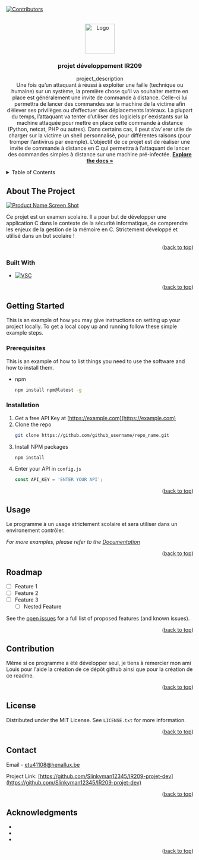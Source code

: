 <div id="top"></div>
<!--
*** Basé sur THE Best-README-Template. https://github.com/othneildrew/Best-README-Template/blob/master/BLANK_README.md 
-->



<!-- PROJECT SHIELDS -->
<!--
*** I'm using markdown "reference style" links for readability.
*** Reference links are enclosed in brackets [ ] instead of parentheses ( ).
*** See the bottom of this document for the declaration of the reference variables
*** for contributors-url, forks-url, etc. This is an optional, concise syntax you may use.
*** https://www.markdownguide.org/basic-syntax/#reference-style-links
-->
[![Contributors][contributors-shield]][contributors-url]



<!-- PROJECT LOGO -->
<br />
<div align="center">
  <a href="https://github.com/github_username/repo_name">
    <img src="https://png2.cleanpng.com/sh/1da0a0afadc7e2a48498bc1e59e4d3a8/L0KzQYq3VsExN5xtepH0aYP2gLBuTgNpbZ1xReVscnnzhH7qjB1xfaVqip9yY3Bxg37qjB1uaZ9pRd5ybnWwebB7hgJnaZRqReJqdnXvPbF6jv93aV5xgeV9LXHzgMS0VfNnbmE5S9VrN0W6doi1VMY6PWc9TKI6NUazQoK9VsM3P2Y2RuJ3Zx==/kisspng-shell-script-computer-icons-command-line-interface-pavel-osnova-list-apps-5cff043cb757f7.469568401560216636751.png" alt="Logo" width="80" height="80">
  </a>

<h3 align="center">projet développement IR209</h3>

  <p align="center">
    project_description
    <br />
	Une fois qu’un attaquant à réussi à exploiter une faille (technique ou humaine) sur un système, la première chose qu'il va souhaiter mettre en place est généralement une invite de commande à distance. 
	Celle-ci lui permettra de lancer des commandes sur la machine de la victime afin d’élever ses privilèges ou d’effectuer des déplacements latéraux. 
	La plupart du temps, l’attaquant va tenter d’utiliser des logiciels pr´eexistants sur la machine attaquée pour mettre en place cette commande à distance (Python, netcat, PHP ou autres). 
	Dans certains cas, il peut s’av´erer utile de charger sur la victime un shell personnalisé, pour différentes raisons (pour tromper l’antivirus par exemple). 
	L’objectif de ce projet est de réaliser une invite de commande à distance en C qui permettra à l’attaquant de lancer des commandes simples à distance sur une machine pré-infectée.
    <a href="https://github.com/github_username/repo_name"><strong>Explore the docs »</strong></a>
    <br />
  </p>
</div>



<!-- TABLE OF CONTENTS -->
<details>
  <summary>Table of Contents</summary>
  <ol>
    <li>
      <a href="#about-the-project">About The Project</a>
      <ul>
        <li><a href="#built-with">Built With</a></li>
      </ul>
    </li>
    <li>
      <a href="#getting-started">Getting Started</a>
      <ul>
        <li><a href="#prerequisites">Prerequisites</a></li>
        <li><a href="#installation">Installation</a></li>
      </ul>
    </li>
    <li><a href="#usage">Usage</a></li>
    <li><a href="#roadmap">Roadmap</a></li>
    <li><a href="#contributing">Contributing</a></li>
    <li><a href="#contact">Contact</a></li>
    <li><a href="#acknowledgments">Acknowledgments</a></li>
  </ol>
</details>



<!-- ABOUT THE PROJECT -->
## About The Project

[![Product Name Screen Shot][product-screenshot]](https://example.com)

Ce projet est un examen scolaire. Il a pour but de développer une application C dans le contexte de la sécurité informatique, de comprendre les enjeux de la gestion de la mémoire en C. Strictement développé et utilisé dans un but scolaire !

<p align="right">(<a href="#top">back to top</a>)</p>



### Built With

* [![VSC][VSC.js]][VSC-url]

<p align="right">(<a href="#top">back to top</a>)</p>



<!-- GETTING STARTED -->
## Getting Started

This is an example of how you may give instructions on setting up your project locally.
To get a local copy up and running follow these simple example steps.

### Prerequisites

This is an example of how to list things you need to use the software and how to install them.
* npm
  ```sh
  npm install npm@latest -g
  ```

### Installation

1. Get a free API Key at [https://example.com](https://example.com)
2. Clone the repo
   ```sh
   git clone https://github.com/github_username/repo_name.git
   ```
3. Install NPM packages
   ```sh
   npm install
   ```
4. Enter your API in `config.js`
   ```js
   const API_KEY = 'ENTER YOUR API';
   ```

<p align="right">(<a href="#top">back to top</a>)</p>



<!-- USAGE EXAMPLES -->
## Usage

Le programme à un usage strictement scolaire et sera utiliser dans un environement contrôler.

_For more examples, please refer to the [Documentation](https://example.com)_

<p align="right">(<a href="#top">back to top</a>)</p>



<!-- ROADMAP -->
## Roadmap

- [ ] Feature 1
- [ ] Feature 2
- [ ] Feature 3
    - [ ] Nested Feature

See the [open issues](https://github.com/github_username/repo_name/issues) for a full list of proposed features (and known issues).

<p align="right">(<a href="#top">back to top</a>)</p>



<!-- CONTRIBUTING -->
## Contribution

Même si ce programme a été développer seul, je tiens à remercier mon ami Louis pour l'aide la création de ce dépôt github ainsi que pour la création de ce readme.

<p align="right">(<a href="#top">back to top</a>)</p>



<!-- LICENSE -->
## License

Distributed under the MIT License. See `LICENSE.txt` for more information.

<p align="right">(<a href="#top">back to top</a>)</p>



<!-- CONTACT -->
## Contact

Email - etu41108@henallux.be

Project Link: [https://github.com/Slinkyman12345/IR209-projet-dev](https://github.com/Slinkyman12345/IR209-projet-dev)

<p align="right">(<a href="#top">back to top</a>)</p>



<!-- ACKNOWLEDGMENTS -->
## Acknowledgments

* []()
* []()
* []()

<p align="right">(<a href="#top">back to top</a>)</p>



<!-- MARKDOWN LINKS & IMAGES -->
<!-- https://www.markdownguide.org/basic-syntax/#reference-style-links -->
[contributors-shield]: https://img.shields.io/github/contributors/github_username/repo_name.svg?style=for-the-badge
[contributors-url]: https://github.com/github_username/repo_name/graphs/contributors
[forks-shield]: https://img.shields.io/github/forks/github_username/repo_name.svg?style=for-the-badge
[forks-url]: https://github.com/github_username/repo_name/network/members
[stars-shield]: https://img.shields.io/github/stars/github_username/repo_name.svg?style=for-the-badge
[stars-url]: https://github.com/github_username/repo_name/stargazers
[issues-shield]: https://img.shields.io/github/issues/github_username/repo_name.svg?style=for-the-badge
[issues-url]: https://github.com/github_username/repo_name/issues
[license-shield]: https://img.shields.io/github/license/github_username/repo_name.svg?style=for-the-badge
[license-url]: https://github.com/github_username/repo_name/blob/master/LICENSE.txt
[linkedin-shield]: https://img.shields.io/badge/-LinkedIn-black.svg?style=for-the-badge&logo=linkedin&colorB=555
[linkedin-url]: https://linkedin.com/in/linkedin_username
[product-screenshot]: https://i.ytimg.com/vi/Y3LAM8P3j7s/maxresdefault.jpg
[VSC.js]: https://img.shields.io/badge/-Visual%20Studio-0769AD?style=for-the-badge&logo=Visual%20Studio%20Code&logoColor=white
[VSC-url]: https://code.visualstudio.com/
[Angular.io]: https://img.shields.io/badge/Angular-DD0031?style=for-the-badge&logo=angular&logoColor=white
[Angular-url]: https://angular.io/
[Svelte.dev]: https://img.shields.io/badge/Svelte-4A4A55?style=for-the-badge&logo=svelte&logoColor=FF3E00
[Svelte-url]: https://svelte.dev/
[Laravel.com]: https://img.shields.io/badge/Laravel-FF2D20?style=for-the-badge&logo=laravel&logoColor=white
[Laravel-url]: https://laravel.com
[Bootstrap.com]: https://img.shields.io/badge/Bootstrap-563D7C?style=for-the-badge&logo=bootstrap&logoColor=white
[Bootstrap-url]: https://getbootstrap.com
[JQuery.com]: https://img.shields.io/badge/jQuery-0769AD?style=for-the-badge&logo=jquery&logoColor=white
[JQuery-url]: https://jquery.com 
